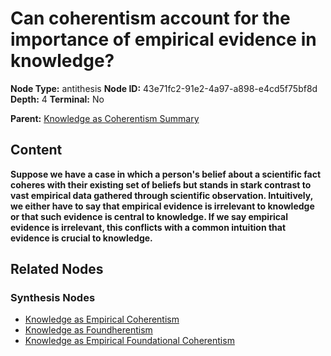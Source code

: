 # Can coherentism account for the importance of empirical evidence in knowledge?

**Node Type:** antithesis
**Node ID:** 43e71fc2-91e2-4a97-a898-e4cd5f75bf8d
**Depth:** 4
**Terminal:** No

**Parent:** [Knowledge as Coherentism Summary](knowledge-as-coherentism-summary-synthesis-fdbaf951-3ed0-4826-b87b-e44853649c71.md)

## Content

**Suppose we have a case in which a person's belief about a scientific fact coheres with their existing set of beliefs but stands in stark contrast to vast empirical data gathered through scientific observation. Intuitively, we either have to say that empirical evidence is irrelevant to knowledge or that such evidence is central to knowledge. If we say empirical evidence is irrelevant, this conflicts with a common intuition that evidence is crucial to knowledge.**

## Related Nodes

### Synthesis Nodes

- [Knowledge as Empirical Coherentism](knowledge-as-empirical-coherentism-synthesis-94bebf3a-0966-4b83-9282-756ff833ffd7.md)
- [Knowledge as Foundherentism](knowledge-as-foundherentism-synthesis-998d56a6-bcc6-4981-aad8-88c75c14c624.md)
- [Knowledge as Empirical Foundational Coherentism](knowledge-as-empirical-foundational-coherentism-synthesis-99a13368-3c49-4f97-85a8-88f58912c7f8.md)
